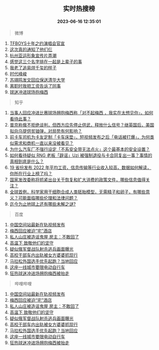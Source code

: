 <div align="center"><h2>实时热搜榜</h2><h4>2023-06-16 12:35:01</h4></div>

> 微博  

1. [TFBOYS十年之约演唱会官宣](https://s.weibo.com/weibo?q=%23TFBOYS%E5%8D%81%E5%B9%B4%E4%B9%8B%E7%BA%A6%E6%BC%94%E5%94%B1%E4%BC%9A%E5%AE%98%E5%AE%A3%23&t=31&band_rank=1&Refer=top)<br />
2. [这次真的通知了他们仨](https://s.weibo.com/weibo?q=%23%E8%BF%99%E6%AC%A1%E7%9C%9F%E7%9A%84%E9%80%9A%E7%9F%A5%E4%BA%86%E4%BB%96%E4%BB%AC%E4%BB%A8%23&t=31&band_rank=2&Refer=top)<br />
3. [杭州亚运形象宣传片弄潮](https://s.weibo.com/weibo?q=%23%E6%9D%AD%E5%B7%9E%E4%BA%9A%E8%BF%90%E5%BD%A2%E8%B1%A1%E5%AE%A3%E4%BC%A0%E7%89%87%E5%BC%84%E6%BD%AE%23&t=31&band_rank=3&Refer=top)<br />
4. [感觉这三个名字排在一起是上辈子的事](https://s.weibo.com/weibo?q=%E6%84%9F%E8%A7%89%E8%BF%99%E4%B8%89%E4%B8%AA%E5%90%8D%E5%AD%97%E6%8E%92%E5%9C%A8%E4%B8%80%E8%B5%B7%E6%98%AF%E4%B8%8A%E8%BE%88%E5%AD%90%E7%9A%84%E4%BA%8B&t=31&band_rank=4&Refer=top)<br />
5. [我老了追易烊千玺的样子](https://s.weibo.com/weibo?q=%23%E6%88%91%E8%80%81%E4%BA%86%E8%BF%BD%E6%98%93%E7%83%8A%E5%8D%83%E7%8E%BA%E7%9A%84%E6%A0%B7%E5%AD%90%23&t=31&band_rank=5&Refer=top)<br />
6. [时代峰峻](https://s.weibo.com/weibo?q=%E6%97%B6%E4%BB%A3%E5%B3%B0%E5%B3%BB&t=31&band_rank=6&Refer=top)<br />
7. [苏翊鸣发文回应保送清华大学](https://s.weibo.com/weibo?q=%23%E8%8B%8F%E7%BF%8A%E9%B8%A3%E5%8F%91%E6%96%87%E5%9B%9E%E5%BA%94%E4%BF%9D%E9%80%81%E6%B8%85%E5%8D%8E%E5%A4%A7%E5%AD%A6%23&t=31&band_rank=7&Refer=top)<br />
8. [离职时我把工资告诉了同事](https://s.weibo.com/weibo?q=%23%E7%A6%BB%E8%81%8C%E6%97%B6%E6%88%91%E6%8A%8A%E5%B7%A5%E8%B5%84%E5%91%8A%E8%AF%89%E4%BA%86%E5%90%8C%E4%BA%8B%23&t=31&band_rank=8&Refer=top)<br />
9. [球迷冲进球场抱梅西](https://s.weibo.com/weibo?q=%23%E7%90%83%E8%BF%B7%E5%86%B2%E8%BF%9B%E7%90%83%E5%9C%BA%E6%8A%B1%E6%A2%85%E8%A5%BF%23&t=31&band_rank=9&Refer=top)<br />

> 知乎  

1. [当事人回应冲进比赛球场拥抱梅西称「对不起梅西 ，我实在太想见你」，如何看待此事？](https://www.zhihu.com/question/606862192)<br />
2. [普京称俄不拒绝谈判，但西方应先停止供武，释放什么信号？继英国后，美国拟向乌提供贫铀弹，对局势有何影响？](https://www.zhihu.com/question/606715673)<br />
3. [前卡车司机为卡友定制「卡车床垫」，短视频发布之后「电话被打爆」，为何类似需求和商机一直以来没被看见？](https://www.zhihu.com/question/606211544)<br />
4. [为什么汽车厂不强行设定「不系安全带无法点火」这个最基本的安全设置？](https://www.zhihu.com/question/604311886)<br />
5. [如何看待疑似 RNG 老板「辟谣」Uzi 被强制退役与卡合同复出一事？事情的真相到底是什么？](https://www.zhihu.com/question/606741180)<br />
6. [19 省份发布 2022 年平均工资，信息传输等行业收入较高，数据如何解读，你所在行业上榜了吗？](https://www.zhihu.com/question/606919452)<br />
7. [国家发改委称将抓紧出台关于恢复和扩大消费的政策文件，哪些信息值得关注？](https://www.zhihu.com/question/606930994)<br />
8. [全球首例，科学家用干细胞合成人类胚胎模型，无需精子和卵子，有哪些意义？可能面临哪些伦理和法律问题？](https://www.zhihu.com/question/606917410)<br />
9. [迄今为止地球上还有哪些未解之谜?](https://www.zhihu.com/question/486236909)<br />

> 百度  

1. [中国空间站最新在轨视频发布](https://www.baidu.com/s?wd=%E4%B8%AD%E5%9B%BD%E7%A9%BA%E9%97%B4%E7%AB%99%E6%9C%80%E6%96%B0%E5%9C%A8%E8%BD%A8%E8%A7%86%E9%A2%91%E5%8F%91%E5%B8%83&sa=fyb_news&rsv_dl=fyb_news)<br />
2. [梅西回应被迫“宅”酒店](https://www.baidu.com/s?wd=%E6%A2%85%E8%A5%BF%E5%9B%9E%E5%BA%94%E8%A2%AB%E8%BF%AB%E2%80%9C%E5%AE%85%E2%80%9D%E9%85%92%E5%BA%97&sa=fyb_news&rsv_dl=fyb_news)<br />
3. [私人山庄被造谣鬼屋 房主：不敢回了](https://www.baidu.com/s?wd=%E7%A7%81%E4%BA%BA%E5%B1%B1%E5%BA%84%E8%A2%AB%E9%80%A0%E8%B0%A3%E9%AC%BC%E5%B1%8B+%E6%88%BF%E4%B8%BB%EF%BC%9A%E4%B8%8D%E6%95%A2%E5%9B%9E%E4%BA%86&sa=fyb_news&rsv_dl=fyb_news)<br />
4. [高温下 致敬他们的坚守](https://www.baidu.com/s?wd=%E9%AB%98%E6%B8%A9%E4%B8%8B+%E8%87%B4%E6%95%AC%E4%BB%96%E4%BB%AC%E7%9A%84%E5%9D%9A%E5%AE%88&sa=fyb_news&rsv_dl=fyb_news)<br />
5. [疑似俄军督战队射杀逃兵画面曝光](https://www.baidu.com/s?wd=%E7%96%91%E4%BC%BC%E4%BF%84%E5%86%9B%E7%9D%A3%E6%88%98%E9%98%9F%E5%B0%84%E6%9D%80%E9%80%83%E5%85%B5%E7%94%BB%E9%9D%A2%E6%9B%9D%E5%85%89&sa=fyb_news&rsv_dl=fyb_news)<br />
6. [高校干部车内出轨被女方婆婆抓现行](https://www.baidu.com/s?wd=%E9%AB%98%E6%A0%A1%E5%B9%B2%E9%83%A8%E8%BD%A6%E5%86%85%E5%87%BA%E8%BD%A8%E8%A2%AB%E5%A5%B3%E6%96%B9%E5%A9%86%E5%A9%86%E6%8A%93%E7%8E%B0%E8%A1%8C&sa=fyb_news&rsv_dl=fyb_news)<br />
7. [马拉松外国选手优先起跑？当地回应](https://www.baidu.com/s?wd=%E9%A9%AC%E6%8B%89%E6%9D%BE%E5%A4%96%E5%9B%BD%E9%80%89%E6%89%8B%E4%BC%98%E5%85%88%E8%B5%B7%E8%B7%91%EF%BC%9F%E5%BD%93%E5%9C%B0%E5%9B%9E%E5%BA%94&sa=fyb_news&rsv_dl=fyb_news)<br />
8. [这座一线城市要限电动自行车](https://www.baidu.com/s?wd=%E8%BF%99%E5%BA%A7%E4%B8%80%E7%BA%BF%E5%9F%8E%E5%B8%82%E8%A6%81%E9%99%90%E7%94%B5%E5%8A%A8%E8%87%AA%E8%A1%8C%E8%BD%A6&sa=fyb_news&rsv_dl=fyb_news)<br />
9. [狂热球迷冲进场拥抱梅西被抬走](https://www.baidu.com/s?wd=%E7%8B%82%E7%83%AD%E7%90%83%E8%BF%B7%E5%86%B2%E8%BF%9B%E5%9C%BA%E6%8B%A5%E6%8A%B1%E6%A2%85%E8%A5%BF%E8%A2%AB%E6%8A%AC%E8%B5%B0&sa=fyb_news&rsv_dl=fyb_news)<br />

> 哔哩哔哩  

1. [中国空间站最新在轨视频发布](https://www.baidu.com/s?wd=%E4%B8%AD%E5%9B%BD%E7%A9%BA%E9%97%B4%E7%AB%99%E6%9C%80%E6%96%B0%E5%9C%A8%E8%BD%A8%E8%A7%86%E9%A2%91%E5%8F%91%E5%B8%83&sa=fyb_news&rsv_dl=fyb_news)<br />
2. [梅西回应被迫“宅”酒店](https://www.baidu.com/s?wd=%E6%A2%85%E8%A5%BF%E5%9B%9E%E5%BA%94%E8%A2%AB%E8%BF%AB%E2%80%9C%E5%AE%85%E2%80%9D%E9%85%92%E5%BA%97&sa=fyb_news&rsv_dl=fyb_news)<br />
3. [私人山庄被造谣鬼屋 房主：不敢回了](https://www.baidu.com/s?wd=%E7%A7%81%E4%BA%BA%E5%B1%B1%E5%BA%84%E8%A2%AB%E9%80%A0%E8%B0%A3%E9%AC%BC%E5%B1%8B+%E6%88%BF%E4%B8%BB%EF%BC%9A%E4%B8%8D%E6%95%A2%E5%9B%9E%E4%BA%86&sa=fyb_news&rsv_dl=fyb_news)<br />
4. [高温下 致敬他们的坚守](https://www.baidu.com/s?wd=%E9%AB%98%E6%B8%A9%E4%B8%8B+%E8%87%B4%E6%95%AC%E4%BB%96%E4%BB%AC%E7%9A%84%E5%9D%9A%E5%AE%88&sa=fyb_news&rsv_dl=fyb_news)<br />
5. [疑似俄军督战队射杀逃兵画面曝光](https://www.baidu.com/s?wd=%E7%96%91%E4%BC%BC%E4%BF%84%E5%86%9B%E7%9D%A3%E6%88%98%E9%98%9F%E5%B0%84%E6%9D%80%E9%80%83%E5%85%B5%E7%94%BB%E9%9D%A2%E6%9B%9D%E5%85%89&sa=fyb_news&rsv_dl=fyb_news)<br />
6. [高校干部车内出轨被女方婆婆抓现行](https://www.baidu.com/s?wd=%E9%AB%98%E6%A0%A1%E5%B9%B2%E9%83%A8%E8%BD%A6%E5%86%85%E5%87%BA%E8%BD%A8%E8%A2%AB%E5%A5%B3%E6%96%B9%E5%A9%86%E5%A9%86%E6%8A%93%E7%8E%B0%E8%A1%8C&sa=fyb_news&rsv_dl=fyb_news)<br />
7. [马拉松外国选手优先起跑？当地回应](https://www.baidu.com/s?wd=%E9%A9%AC%E6%8B%89%E6%9D%BE%E5%A4%96%E5%9B%BD%E9%80%89%E6%89%8B%E4%BC%98%E5%85%88%E8%B5%B7%E8%B7%91%EF%BC%9F%E5%BD%93%E5%9C%B0%E5%9B%9E%E5%BA%94&sa=fyb_news&rsv_dl=fyb_news)<br />
8. [这座一线城市要限电动自行车](https://www.baidu.com/s?wd=%E8%BF%99%E5%BA%A7%E4%B8%80%E7%BA%BF%E5%9F%8E%E5%B8%82%E8%A6%81%E9%99%90%E7%94%B5%E5%8A%A8%E8%87%AA%E8%A1%8C%E8%BD%A6&sa=fyb_news&rsv_dl=fyb_news)<br />
9. [狂热球迷冲进场拥抱梅西被抬走](https://www.baidu.com/s?wd=%E7%8B%82%E7%83%AD%E7%90%83%E8%BF%B7%E5%86%B2%E8%BF%9B%E5%9C%BA%E6%8B%A5%E6%8A%B1%E6%A2%85%E8%A5%BF%E8%A2%AB%E6%8A%AC%E8%B5%B0&sa=fyb_news&rsv_dl=fyb_news)<br />
